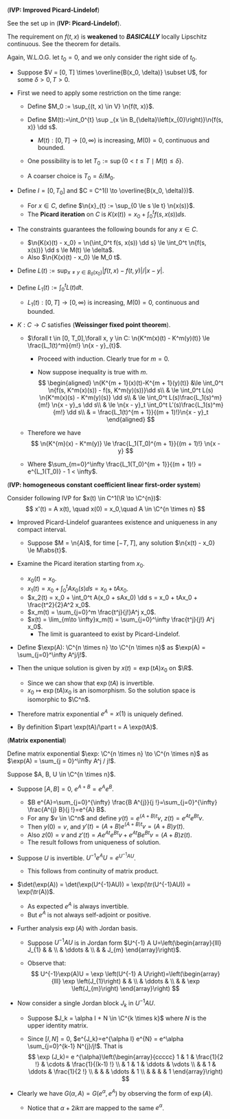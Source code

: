 (**IVP: Improved Picard-Lindelof**)

See the set up in (**IVP: Picard-Lindelof**).

The requirement on $f(t, x)$ is **weakened** to ***BASICALLY***  locally Lipschitz continuous. See the theorem for details.

Again, W.L.O.G. let $t_0 = 0$, and we only consider the right side of $t_0$.

- Suppose $V = [0, T] \times \overline{B(x_0, \delta)} \subset U$, for some $\delta > 0, T > 0$.

- First we need to apply some restriction on the time range:

  - Define $M_0 := \sup_{(t, x) \in V} \n{f(t, x)}$.
  - Define $M(t):=\int_0^{t} \sup _{x \in B_{\delta}\left(x_{0}\right)}\n{f(s, x)} \dd s$.
    - $M(t): [0, T] \to [0, \infty)$ is increasing, $M(0) = 0$, continuous and bounded.

  - One possibility is to let $T_{0}:=\sup \left\{0<t \leq T \mid M\left(t\right) \leq \delta\right\}$.
  - A coarser choice is $T_0 = \delta / M_0$.

- Define $I = [0, T_0]$ and $C = C^1(I \to \overline{B(x_0, \delta)})$.

  - For $x\in C$, define $\n{x}_{t} := \sup_{0 \le s \le t} \n{x(s)}$.
  - The **Picard iteration** on $C$ is $K(x(t)) = x_0 + \int_{0}^t f(s, x(s)) \dd s$.

- The constraints guarantees the following bounds for any $x \in C$.

  - $\n{K(x)(t) - x_0} = \n{\int_0^t f(s, x(s)) \dd s} \le \int_0^t \n{f(s, x(s))} \dd s \le M(t) \le \delta$.
  - Also $\n{K(x)(t) - x_0} \le M_0 t$.

- Define $L(t):=\sup _{x \neq y \in B_{\delta}\left(x_{0}\right)} {|f(t, x)-f(t, y)|}/{|x-y|}$.

- Define $L_1(t):= \int_{0}^t L(t) \dd t$.

  - $L_1(t): [0, T] \to [0, \infty)$ is increasing, $M(0) = 0$, continuous and bounded.

- $K: C \to C$ satisfies (**Weissinger fixed point theorem**).

  - $\forall t \in [0, T_0],\forall x, y \in C: \n{K^m(x)(t) - K^m(y)(t)} \le \frac{L_1(t)^m}{m!} \n{x - y}_{t}$.

    - Proceed with induction. Clearly true for $m = 0$.

    - Now suppose inequality is true with $m$.
      $$
      \begin{aligned}
      \n{K^{m + 1}(x)(t)-K^{m + 1}(y)(t)} &\le \int_0^t \n{f(s, K^m(x)(s)) - f(s, K^m(y)(s))}\dd s\\
      & \le \int_0^t L(s) \n{K^m(x)(s) - K^m(y)(s)} \dd s\\
      & \le \int_0^t L(s)\frac{L_1(s)^m}{m!} \n{x - y}_s \dd s\\
      & \le \n{x - y}_t \int_0^t L'(s)\frac{L_1(s)^m}{m!} \dd s\\
      & = \frac{L_1(t)^{m + 1}}{(m + 1)!}\n{x - y}_t
      \end{aligned}
      $$

  - Therefore we have
    $$
    \n{K^{m}(x) - K^m(y)} \le \frac{L_1(T_0)^{m + 1}}{(m + 1)!} \n{x - y}
    $$

  - Where $\sum_{m=0}^\infty \frac{L_1(T_0)^{m + 1}}{(m + 1)!} = e^{L_1(T_0)} - 1 < \infty$.

(**IVP: homogeneous constant coefficient linear first-order system**)

Consider following IVP for $x(t) \in C^1(\R \to \C^{n})$:
$$
x'(t) = A x(t), \quad x(0) = x_0,\quad A \in \C^{n \times n}
$$

- Improved Picard-Lindelof guarantees existence and uniqueness in any compact interval.
  - Suppose $M = \n{A}$, for time $[-T, T]$, any solution $\n{x(t) - x_0} \le M\abs{t}$.
- Examine the Picard iteration starting from $x_0$.
  - $x_0(t) = x_0$.
  - $x_1(t) = x_0 + \int_0^t Ax_0(s) \dd s = x_0 + tAx_0$.
  - $x_2(t) = x_0 + \int_0^t A(x_0 + sAx_0) \dd s = x_0 + tAx_0 + \frac{t^2}{2}A^2 x_0$.
  - $x_m(t) = \sum_{j=0}^m \frac{t^j}{j!}A^j x_0$.
  - $x(t) = \lim_{m\to \infty}x_m(t) = \sum_{j=0}^\infty \frac{t^j}{j!} A^j x_0$.
    - The limit is guaranteed to exist by Picard-Lindelof.
- Define $\exp(A): \C^{n \times n} \to \C^{n \times n}$  as $\exp(A) = \sum_{j=0}^\infty A^j/j!$.
- Then the unique solution is given by $x(t) = \exp(tA)x_0$ on $\R$.
  - Since we can show that $\exp(tA)$ is invertible.
  - $x_0 \mapsto \exp(tA) x_0$ is an isomorphism. So the solution space is isomorphic to $\C^n$.

- Therefore matrix exponential $e^A = x(1)$ is uniquely defined.
- By definition $\part \exp(tA)/\part t = A \exp(tA)$.

(**Matrix exponential**)

Define matrix exponential $\exp: \C^{n \times n} \to \C^{n \times n}$ as $\exp(A) = \sum_{j = 0}^\infty A^j / j!$.

Suppose $A, B, U \in \C^{n \times n}$.

- Suppose $[A, B] = 0$, $e^{A + B} = e^A e^B$.

  - $B e^{A}=\sum_{j=0}^{\infty} \frac{B A^{j}}{j !}=\sum_{j=0}^{\infty} \frac{A^{j} B}{j !}=e^{A} B$.
  - For any $v \in \C^n$ and define $y(t) = e^{(A + B)t}v$, $z(t) = e^{At}e^{Bt}v$.
  - Then $y(0)= v$, and $y'(t) = (A + B)e^{(A + B)t}v = (A + B)y(t)$.
  - Also $z(0) = v$ and $z'(t) = Ae^{At}e^{Bt} v + e^{At}Be^{Bt}v = (A + B)z(t)$.
  - The result follows from uniqueness of solution.

- Suppose $U$ is invertible. $U^{-1}e^A U = e^{U^{-1} A U}$.

  - This follows from continuity of matrix product.

- $\det(\exp(A)) = \det(\exp(U^{-1}AU)) = \exp(\tr(U^{-1}AU)) = \exp(\tr(A))$.

  - As expected $e^A$ is always invertible.
  - But $e^A$ is not always self-adjoint or positive.

- Further analysis $\exp(A)$ with Jordan basis.

  - Suppose $U^{-1}AU$ is in Jordan form $U^{-1} A U=\left(\begin{array}{lll}
    J_{1} & & \\
    & \ddots & \\
    & & J_{m}
    \end{array}\right)$.

  - Observe that:
    $$
    U^{-1}\exp(A)U = \exp \left(U^{-1} A U\right)=\left(\begin{array}{lll}
    \exp \left(J_{1}\right) & & \\
    & \ddots & \\
    & & \exp \left(J_{m}\right)
    \end{array}\right)
    $$

- Now consider a single Jordan block $J_k$ in $U^{-1}AU$.

  - Suppose $J_k = \alpha I + N \in \C^{k \times k}$ where $N$ is the upper identity matrix. 

  - Since $[I, N] = 0$, $e^{J_k}=e^{\alpha I} e^{N} = e^\alpha \sum_{j=0}^{k-1} N^{j}/j!$. That is
    $$
    \exp (J_k)= e ^{\alpha}\left(\begin{array}{ccccc}
    1 & 1 & \frac{1}{2 !} & \cdots & \frac{1}{(k-1) !} \\
    & 1 & 1 & \ddots & \vdots \\
    & & 1 & \ddots & \frac{1}{2 !} \\
    & & & \ddots & 1 \\
    & & & & 1
    \end{array}\right)
    $$

- Clearly we have $G(\alpha, A) = G(e^\alpha, e^A)$ by observing the form of $\exp(A)$.

  - Notice that $\alpha + 2ik\pi$ are mapped to the same $e^\alpha$.

